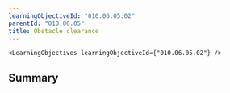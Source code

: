 ```yaml
---
learningObjectiveId: "010.06.05.02"
parentId: "010.06.05"
title: Obstacle clearance
---
```


```tsx eval
<LearningObjectives learningObjectiveId={"010.06.05.02"} />
```

## Summary
